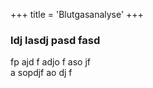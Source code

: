 +++
title = 'Blutgasanalyse'
+++

### ldj lasdj pasd fasd
fp 
ajd f
adjo f
aso jf  
a
sopdjf ao
dj f  

